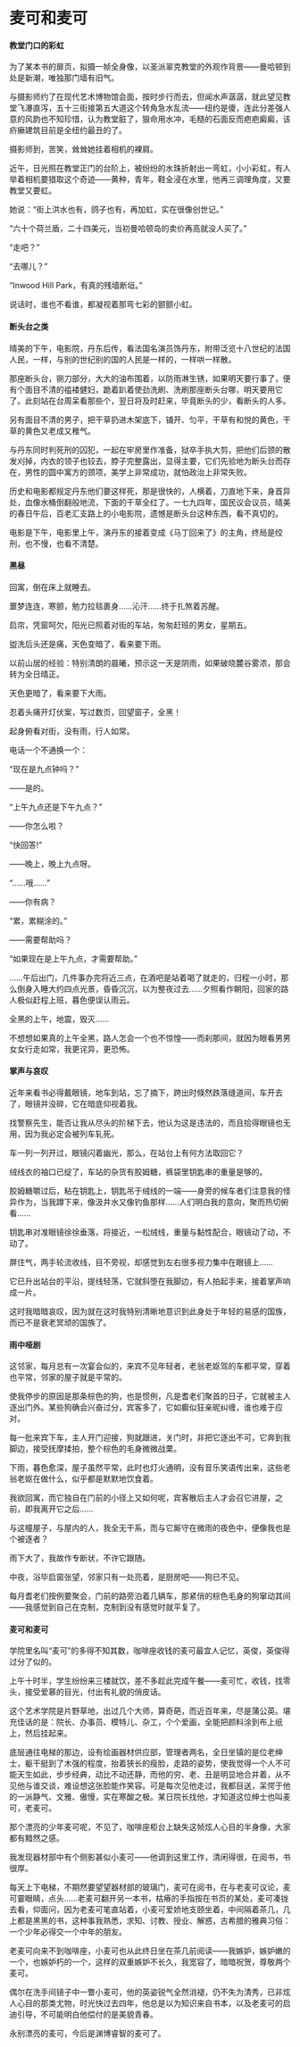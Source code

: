    

# 麦可和麦可

#### 教堂门口的彩虹

为了某本书的扉页，拟摄一帧全身像，以圣派翠克教堂的外观作背景——曼哈顿到处是新潮，唯独那门墙有旧气。

与摄影师约了在现代艺术博物馆会面，按时步行而去，但闻水声潺潺，就此望见教堂飞瀑直泻，五十三街接第五大道这个转角急水乱流——纽约是傻，连此分差强人意的风韵也不知珍惜，认为教堂脏了，狠命用水冲，毛糙的石面反而疤疤癜癜，该疥癞建筑目前是全纽约最丑的了。

摄影师到，苦笑，耸耸她挂着相机的裸肩。

近午，日光照在教堂正门的台阶上，被纷纷的水珠折射出一弯虹，小小彩虹，有人举着相机要猎取这个奇迹——黄种，青年，鞋全浸在水里，他再三调理角度，又要教堂又要虹。

她说：“街上洪水也有，鸽子也有，再加虹，实在很像创世记。”

“六十个荷兰盾，二十四美元，当初曼哈顿岛的卖价再高就没人买了。”

“走吧？”

“去哪儿？”

“Inwood Hill Park，有真的残墙断垣。”

说话时，谁也不看谁，都凝视着那弯七彩的颤颤小虹。

#### 断头台之类

晴美的下午，电影院，丹东后传，看法国名演员饰丹东，附带泛览十八世纪的法国人民，一样，与别的世纪别的国的人民是一样的，一样哄一样散。

那座断头台，铡刀部分，大大的油布围着，以防雨淋生锈，如果明天要行事了，便有个面目不清的褴褛健妇，跪着趴着使劲洗刷、洗刷那座断头台哪，明天要用它了。此刻站在台周呆看那些个，翌日将及时赶来，毕竟断头的少，看断头的人多。

另有面目不清的男子，把干草扔进木架底下，铺开、匀平，干草有和悦的黄色，干草的黄色又老成又稚气。

与丹东同时判死刑的囚犯，一起在牢房里作准备，狱卒手执大剪，把他们后颈的散发刈掉，内衣的领子也铰去，脖子完整露出，显得主要，它们先验地为断头台而存在，男性的圆中寓方的颈项，美学上非常成功，就怕政治上非常失败。

历史和电影都规定丹东他们要这样死，那是很快的，人横着，刀直地下来，身首异处，血像水桶倒翻般地流，下面的干草全红了。一七九四年，国民议会议员，晴美的春日午后，百老汇支路上的小电影院，遗憾是断头台这种东西，看不真切的。

电影是下午，电影里上午，演丹东的接着变成《马丁回来了》的主角，终局是绞刑，也不慢，也看不清楚。

#### 黑昼

回寓，倒在床上就睡去。

噩梦连连，寒颤，勉力拉毯裹身……沁汗……终于扎煞着苏醒。

启帘，凭窗呵欠，阳光已照着对街的车站，匆匆赶班的男女，星期五。

盥洗后头还是痛，天色变暗了，看来要下雨。

以前山居的经验：特别清朗的晨曦，预示这一天是阴雨，如果破晓麓谷雾浓，那会转为全日晴正。

天色更暗了，看来要下大雨。

忍着头痛开灯伏案，写过数页，回望窗子，全黑！

起身俯看对街，没有雨，行人如常。

电话一个不通换一个：

“现在是九点钟吗？”

——是的。

“上午九点还是下午九点？”

——你怎么啦？

“快回答!”

——晚上，晚上九点呀。

“……哦……”

——你有病？

“累，累糊涂的。”

——需要帮助吗？

“如果现在是上午九点，才需要帮助。”

……午后出门，几件事办完将近三点，在酒吧是站着喝了就走的，归程一小时，那么倒身入睡大约四点光景，昏昏沉沉，以为整夜过去……夕照看作朝阳，回家的路人极似赶程上班，暮色便误认雨云。

全黑的上午，地震，毁灭……

不想想如果真的上午全黑，路人怎会一个也不惊惶——而刹那间，就因为眼看男男女女行走如常，我更诧异，更恐怖。

#### 掌声与哀叹

近年来看书必得戴眼镜，地车到站，忘了摘下，跨出时倏然跌落缝道间，车开去了，眼镜并没碎，它在暗底仰视着我。

找警察先生，能否让我从尽头的阶梯下去，他认为这是违法的，而且拾得眼镜也无用，因为我必定会被列车轧死。

车一列一列开过，眼镜闪着幽光，那么，在站台上有何方法取回它？

绒线衣的袖口已绽了，车站的杂货有胶姆糖，裤袋里钥匙串的重量是够的。

胶姆糖嚼过后，粘在钥匙上，钥匙吊于绒线的一端——身旁的候车者们注意我的怪异作为，当我蹲下来，像汲井水又像钓鱼那样……人们明白我的意向，聚而热切俯看……

钥匙串对准眼镜徐徐垂落，将接近，一松绒线，重量与黏性配合，眼镜动了动，不动了。

屏住气，两手轮流收线，目不旁视，却感觉到左右很多视力集中在眼镜上……

它已升出站台的平沿，提线轻荡，它就斜堕在我脚边，有人拍起手来，接着掌声响成一片。

这时我暗暗哀叹，因为就在这时我特别清晰地意识到此身处于年轻的易感的国族，而已不是衰老冥顽的国族了。

#### 雨中哑剧

这邻家，每月总有一次宴会似的，来宾不见年轻者，老翁老妪驾的车都平常，穿着也平常，邻家的屋子就是平常的。

使我停步的原因是那条棕色的狗，也是惯例，凡是耆老们聚首的日子，它就被主人逐出门外。某些狗确会兴奋过分，宾客多了，它如癫似狂亲昵纠缠，谁也难于应对。

每一批来宾下车，主人开门迎接，狗就跟进，关门时，非把它逐出不可，它奔到我脚边，接受抚摩揉拍，整个棕色的毛身微微战栗。

下雨，暮色愈深，屋子虽然平常，此时也灯火通明，没有音乐笑语传出来，这些老翁老妪在做什么，似乎都是默默地饮食着。

我欲回寓，而它独自在门前的小径上又如何呢，宾客散后主人才会召它进屋，之前，即我离开它之后……

与这幢屋子，与屋内的人，我全无干系，而与它厮守在微雨的夜色中，便像我也是个被逐者？

雨下大了，我故作专断状，不许它跟随。

中夜，浴毕启窗张望，邻家只有一处亮着，是厨房吧——狗已不见。

每月耆老们按例要聚会，门前的路旁泊着几辆车，那紧俏的棕色毛身的狗窜动其间——我感觉到自己在克制，克制到没有感觉时就平复了。

#### 麦可和麦可

学院里名叫“麦可”的多得不知其数，咖啡座收钱的麦可最宜人记忆，英俊，英俊得过分了似的。

上午十时半，学生纷纷来三楼就饮，差不多趁此完成午餐——麦可忙，收钱，找零头，接受爱慕的目光，付出有礼貌的俏皮话。

这个艺术学院是片野草地，出过几个大师，算奇葩，而近百年来，尽是蒲公英。堪充佳话的是：院长、办事员、模特儿、杂工，个个爱画，全能把颜料涂到布上纸上，然后挂起来。

底层通往电梯的那边，设有绘画器材供应部，管理者两名，全日坐镇的是位老绅士，躯干挺到了木强的程度，抬着狭长的瘦脸，走路的姿势，使我觉得一个人不可能天生如此，步步经典，动比不动还静，而他的穷、老、丑是明显地合并着，从不见他与谁交谈，难设想这张脸能作笑容。可是每次见他走过，我都目送，呆愕于他的一派静气、文雅、傲慢，实在寒酸之极。某日院长找他，才知道这位绅士也叫麦可，老麦可。

那个漂亮的少年麦可呢，不见了，咖啡座柜台上缺失这帧炫人心目的半身像，大家都有黯然之感。

我发现器材部中有个侧影甚似小麦可——他调到这里工作，清闲得很，在阅书，书很厚。

每天上下电梯，不期然要望望器材部的玻璃门，麦可在阅书，在与老麦可议论，麦可霎眼睛，点头……老麦可翻开另一本书，枯瘠的手指按在书页的某处，麦可凑拢去看，仰面问，因为老麦可笔直站着，小麦可爱娇地支颐坐着，中间隔着茶几，几上都是黑黑的书，这种事我熟悉，求知、讨教、授业、解惑，古希腊的雅典习俗：一个少年必得交一个中年的朋友。

老麦可向来不到咖啡座，小麦可也从此终日坐在茶几前阅读——我嫉妒，嫉妒嫩的一个，也嫉妒朽的一个，这样的双重嫉妒不长久，我宽容了，暗暗祝贺，尊敬两个麦可。

偶尔在洗手间镜子中一瞥小麦可，他的英姿锐气全然消褪，仍不失为清秀，已非炫人心目的那类尤物，时光快过去四年，他总是以为知识来自书本，以及老麦可的启迪引导，不可能明白他偿付的是美貌青春。

永别漂亮的麦可，今后是渊博睿智的麦可了。